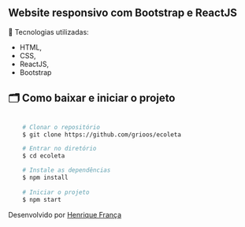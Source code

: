 ## Website responsivo com Bootstrap e ReactJS

:rocket: Tecnologias utilizadas:
- HTML,
- CSS,
- ReactJS,
- Bootstrap

## 🗂 Como baixar e iniciar o projeto

```bash

    # Clonar o repositório
    $ git clone https://github.com/grioos/ecoleta

    # Entrar no diretório
    $ cd ecoleta

    # Instale as dependências
    $ npm install
    
    # Iniciar o projeto
    $ npm start
```

Desenvolvido por [Henrique França](https://www.linkedin.com/in/euhenriquefranca/)
